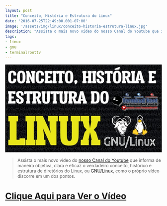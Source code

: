 ```yaml
---
layout: post
title: "Conceito, História e Estrutura do Linux"
date: '2016-07-25T22:49:00.001-07:00'
image: '/assets/img/linux/conceito-historia-estrutura-linux.jpg'
description: "Assista o mais novo vídeo do nosso Canal do Youtube que informa de maneira objetiva."
tags:
- linux
- gnu
- terminalroottv
---
```

![Blog Linux](/assets/img/linux/conceito-historia-estrutura-linux.jpg "Blog Linux")

> Assista o mais novo vídeo do [nosso Canal do Youtube](https://www.youtube.com/TerminalRootTV) que informa de maneira objetiva, clara e eficaz o verdadeiro conceito, histórico e estrutura de diretórios do Linux, ou [GNU/Linux](https://cse.google.com.br/cse/publicurl?cx=004473188612396442360:qs2ekmnkweq&q=linux), como o próprio vídeo discorre em um dos pontos.


# [Clique Aqui para Ver o Vídeo](https://www.youtube.com/watch?v=zqxqvkoRsTw)


<script async src="https://pagead2.googlesyndication.com/pagead/js/adsbygoogle.js"></script>

<!-- Informat -->
<ins class="adsbygoogle"
 style="display:block"
 data-ad-client="ca-pub-2838251107855362"
 data-ad-slot="2327980059"
 data-ad-format="auto"
 data-full-width-responsive="true"></ins>

<script>
(adsbygoogle = window.adsbygoogle || []).push({});
</script>



